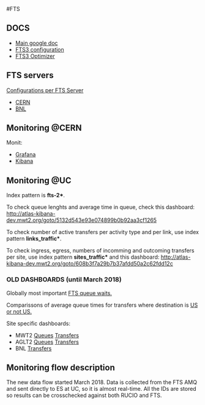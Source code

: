 #FTS

## DOCS

*   [Main google doc](http://bit.ly/2Fy6u3g)
*   [FTS3 configuration](http://fts3-docs.web.cern.ch/fts3-docs/docs/config/config.html)
*   [FTS3 Optimizer](http://fts-docs-devel.web.cern.ch/fts-docs-devel/docs/optimizer/optimizer.html)

## FTS servers

[Configurations per FTS Server](https://monit-kibana.cern.ch/app/kibana#/dashboard/_project-FTS-Servers-Configuration)

*   [CERN](https://fts3.cern.ch:8449/fts3/ftsmon/#/optimizer/?vo=&source_se=&dest_se=&time_window=1)
*   [BNL](https://fts.usatlas.bnl.gov:8449/fts3)
## Monitoring @CERN

Monit:

*   [Grafana](https://monit-grafana.cern.ch/dashboard/db/fts-transfers-30-days)
*   [Kibana](https://monit-kibana.cern.ch/app/kibana#/dashboard/MONIT-FTS-Overview)

## Monitoring @UC

Index pattern is __fts-2*__.

To check queue lenghts and average time in queue, check this dashboard:
http://atlas-kibana-dev.mwt2.org/goto/5132d543e93e074899b0b92aa3cf1265

To check number of active transfers per activity type and per link, use index pattern __links_traffic*__.


To check ingress, egress, numbers of incomming and outcoming transfers per site, use index pattern __sites_traffic*__
and this dashboard: http://atlas-kibana-dev.mwt2.org/goto/608b3f7a29b7b37afdd50a2c62fdd12c


### OLD DASHBOARDS (until March 2018)
Globally most important [FTS queue waits.](http://atlas-kibana-dev.mwt2.org/goto/8baa7456232e317ee90c1030baecf564)

Comparissons of average queue times for transfers where destination is [US or not US.](http://atlas-kibana-dev.mwt2.org/goto/4ba2c38aad412e631694d388b87420d0)

Site specific dashboards:

*   MWT2 [Queues](http://atlas-kibana-dev.mwt2.org/goto/499bef15f2294a9ecd2f6647d34a2575) [Transfers](http://atlas-kibana-dev.mwt2.org/goto/615f7a8d984f86849a44baa66e721d59)
*   AGLT2 [Queues](http://atlas-kibana-dev.mwt2.org/goto/0478f5c220732a22efc205cc1da18662) [Transfers](http://atlas-kibana-dev.mwt2.org/goto/1c7102866827129751f8bc0c99cbff36)
*   BNL [Transfers](http://atlas-kibana-dev.mwt2.org/goto/506a4177304f267bf704508cfdb1acfa)
 

## Monitoring flow description

The new data flow started March 2018. Data is collected from the FTS AMQ and sent directly to ES at UC, so it is almost real-time. All the IDs are stored so results can be crosschecked against both RUCIO and FTS.
